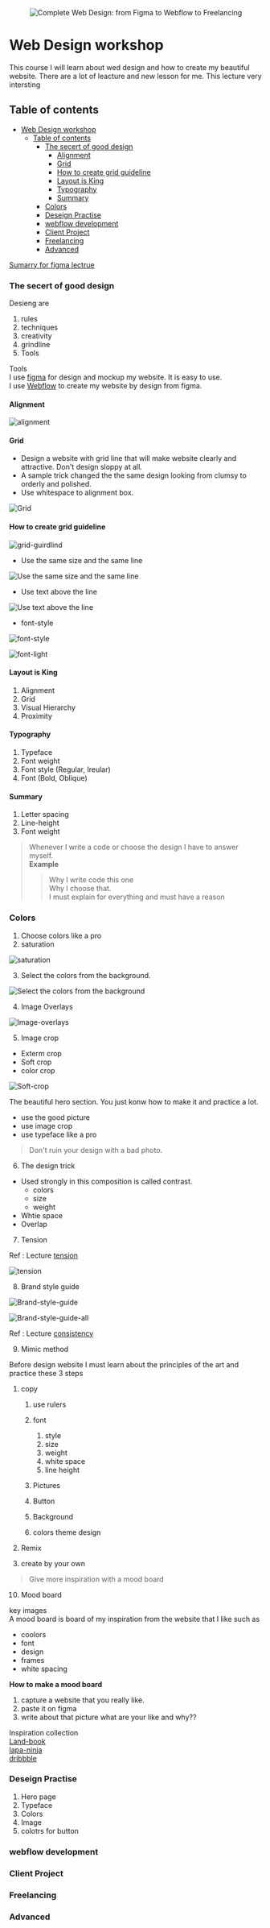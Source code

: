 <div align="center">
<img src="img/Banner.jpg" alt="Complete Web Design: from Figma to Webflow to Freelancing">
</div>

# Web Design workshop

This course I will learn about wed design and how to create my beautiful website. There are a lot of leacture and new lesson for me. This lecture very intersting

## Table of contents

- [Web Design workshop](#web-design-workshop)
  - [Table of contents](#table-of-contents)
    - [The secert of good design](#the-secert-of-good-design)
      - [Alignment](#alignment)
      - [Grid](#grid)
      - [How to create grid guideline](#how-to-create-grid-guideline)
      - [Layout is King](#layout-is-king)
      - [Typography](#typography)
      - [Summary](#summary)
    - [Colors](#colors)
    - [Deseign Practise](#deseign-practise)
    - [webflow development](#webflow-development)
    - [Client Project](#client-project)
    - [Freelancing](#freelancing)
    - [Advanced](#advanced)

[Sumarry for figma lectrue](https://docs.google.com/presentation/d/1njZNw-zXzvnaDuIat72FCTy-FIiOi-iSMCm18PeQ5Bw/edit?usp=sharing)

### The secert of good design

Desieng are 

01. rules 
02. techniques 
03. creativity 
04. grindline
05. Tools 

Tools  
I use [figma](https://www.figma.com/) for design and mockup my website. It is easy to use.  
I use [Webflow](https://webflow.com/) to create my website by design from figma.

#### Alignment  

![alignment](img/alignment.png)

#### Grid  

* Design a website with grid line that will make website clearly and attractive. Don't design sloppy at all.  
* A sample trick changed the the same design looking from clumsy to orderly and polished.
* Use whitespace to alignment box.

![Grid](img/grid.png)

#### How to create grid guideline

![grid-guirdlind](img/grid-guideline.png)

* Use the same size and the same line

![Use the same size and the same line](img/same-size-same-line.png)

* Use text above the line

![Use text above the line](img/above-the-line.png)

* font-style

![font-style](img/font-style.png)

![font-light](img/font-light.png)

#### Layout is King

01. Alignment
02. Grid
03. Visual Hierarchy
04. Proximity

#### Typography

01. Typeface
02. Font weight
3. Font style (Regular, Ireular)
4. Font (Bold, Oblique)

#### Summary

01. Letter spacing
02. Line-height
03. Font weight

> Whenever I write a code or choose the design I have to answer myself.  
> **Example**  
> > Why I write code this one   
> > Why I choose that.   
> I must explain for everything and must have a reason   

### Colors

01. Choose colors like a pro
02. saturation  

![saturation](img/saturation.png)

03. Select the colors from the background.  

![Select the colors from the background](img/select-color-from-the-background.png)

04. Image Overlays  

![Image-overlays](img/overlay.png)

05. Image crop
  + Exterm crop
  + Soft crop
  + color crop

![Soft-crop](img/sfoft-crop.png)

The beautiful hero section. You just konw how to make it and practice a lot.  

* use the good picture
* use image crop
* use typeface like a pro 

> Don't ruin your design with a bad photo.

06. The design trick
  + Used strongly in this composition is called contrast.
    - colors
    - size
    - weight
  + Whtie space
  + Overlap

07. Tension

Ref : Lecture [tension](https://www.udemy.com/course/freelance-web-design-from-design-to-development-to-making-money/learn/lecture/17941492#overview)  

![tension](img/tension.png)

08. Brand style guide  

![Brand-style-guide](img/Brand-style-guide.png)

![Brand-style-guide-all](img/Brand-style-guide-all.png)

Ref : Lecture [consistency](https://www.udemy.com/course/freelance-web-design-from-design-to-development-to-making-money/learn/lecture/17941580#overview)  

09. Mimic method

Before design website I must learn about the principles of the art and practice these 3 steps  

01. copy

     1. use rulers
     2. font

          01.    style
          02.    size
          03.    weight
          04.    white space
          05.    line height

     3. Pictures
     4. Button
     5. Background 
     6. colors theme design 

02.  Remix
03.  create by your own 

> Give more inspiration with a mood board

10.   Mood board

key images  
A mood board is board of my inspiration from the website that I like such as 

* coolors
* font
* design
* frames
* white spacing

**How to make a mood board**

01. capture a website that you really like.
02. paste it on figma
03. write about that picture what are your like and why??

Inspiration collection  
[Land-book](https://land-book.com/)  
[lapa-ninja](https://www.lapa.ninja/)   
[dribbble](https://dribbble.com/)  

### Deseign Practise

01. Hero page
02. Typeface
03. Colors
04. Image
05. colotrs for button

### webflow development

### Client Project

### Freelancing

### Advanced
